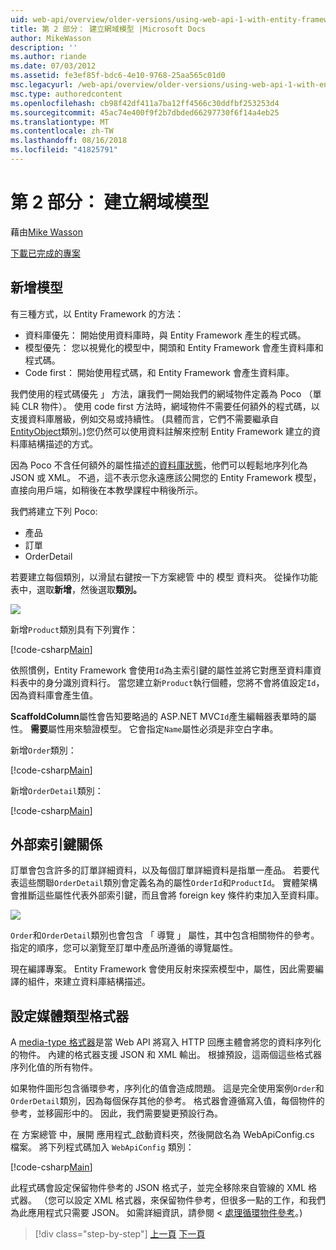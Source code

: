 ```yaml
---
uid: web-api/overview/older-versions/using-web-api-1-with-entity-framework-5/using-web-api-with-entity-framework-part-2
title: 第 2 部分： 建立網域模型 |Microsoft Docs
author: MikeWasson
description: ''
ms.author: riande
ms.date: 07/03/2012
ms.assetid: fe3ef85f-bdc6-4e10-9768-25aa565c01d0
msc.legacyurl: /web-api/overview/older-versions/using-web-api-1-with-entity-framework-5/using-web-api-with-entity-framework-part-2
msc.type: authoredcontent
ms.openlocfilehash: cb98f42df411a7ba12ff4566c30ddfbf253253d4
ms.sourcegitcommit: 45ac74e400f9f2b7dbded66297730f6f14a4eb25
ms.translationtype: MT
ms.contentlocale: zh-TW
ms.lasthandoff: 08/16/2018
ms.locfileid: "41825791"
---
```

<a name="part-2-creating-the-domain-models"></a>第 2 部分： 建立網域模型
====================
藉由[Mike Wasson](https://github.com/MikeWasson)

[下載已完成的專案](http://code.msdn.microsoft.com/ASP-NET-Web-API-with-afa30545)

## <a name="add-models"></a>新增模型

有三種方式，以 Entity Framework 的方法：

- 資料庫優先： 開始使用資料庫時，與 Entity Framework 產生的程式碼。
- 模型優先： 您以視覺化的模型中，開頭和 Entity Framework 會產生資料庫和程式碼。
- Code first： 開始使用程式碼，和 Entity Framework 會產生資料庫。

我們使用的程式碼優先 」 方法，讓我們一開始我們的網域物件定義為 Poco （單純 CLR 物件）。 使用 code first 方法時，網域物件不需要任何額外的程式碼，以支援資料庫層級，例如交易或持續性。 (具體而言，它們不需要繼承自[EntityObject](https://msdn.microsoft.com/library/system.data.objects.dataclasses.entityobject.aspx)類別。)您仍然可以使用資料註解來控制 Entity Framework 建立的資料庫結構描述的方式。

因為 Poco 不含任何額外的屬性描述[的資料庫狀態](https://msdn.microsoft.com/library/system.data.entitystate.aspx)，他們可以輕鬆地序列化為 JSON 或 XML。 不過，這不表示您永遠應該公開您的 Entity Framework 模型，直接向用戶端，如稍後在本教學課程中稍後所示。

我們將建立下列 Poco:

- 產品
- 訂單
- OrderDetail

若要建立每個類別，以滑鼠右鍵按一下方案總管 中的 模型 資料夾。 從操作功能表中，選取**新增**，然後選取**類別。**

![](using-web-api-with-entity-framework-part-2/_static/image1.png)

新增`Product`類別具有下列實作：

[!code-csharp[Main](using-web-api-with-entity-framework-part-2/samples/sample1.cs)]

依照慣例，Entity Framework 會使用`Id`為主索引鍵的屬性並將它對應至資料庫資料表中的身分識別資料行。 當您建立新`Product`執行個體，您將不會將值設定`Id`，因為資料庫會產生值。

**ScaffoldColumn**屬性會告知要略過的 ASP.NET MVC`Id`產生編輯器表單時的屬性。 **需要**屬性用來驗證模型。 它會指定`Name`屬性必須是非空白字串。

新增`Order`類別：

[!code-csharp[Main](using-web-api-with-entity-framework-part-2/samples/sample2.cs)]

新增`OrderDetail`類別：

[!code-csharp[Main](using-web-api-with-entity-framework-part-2/samples/sample3.cs)]

## <a name="foreign-key-relations"></a>外部索引鍵關係

訂單會包含許多的訂單詳細資料，以及每個訂單詳細資料是指單一產品。 若要代表這些關聯`OrderDetail`類別會定義名為的屬性`OrderId`和`ProductId`。 實體架構會推斷這些屬性代表外部索引鍵，而且會將 foreign key 條件約束加入至資料庫。

![](using-web-api-with-entity-framework-part-2/_static/image2.png)

`Order`和`OrderDetail`類別也會包含 「 導覽 」 屬性，其中包含相關物件的參考。 指定的順序，您可以瀏覽至訂單中產品所遵循的導覽屬性。

現在編譯專案。 Entity Framework 會使用反射來探索模型中，屬性，因此需要編譯的組件，來建立資料庫結構描述。

## <a name="configure-the-media-type-formatters"></a>設定媒體類型格式器

A [media-type 格式器](../../formats-and-model-binding/media-formatters.md)是當 Web API 將寫入 HTTP 回應主體會將您的資料序列化的物件。 內建的格式器支援 JSON 和 XML 輸出。 根據預設，這兩個這些格式器序列化值的所有物件。

如果物件圖形包含循環參考，序列化的值會造成問題。 這是完全使用案例`Order`和`OrderDetail`類別，因為每個保存其他的參考。 格式器會遵循寫入值，每個物件的參考，並移圓形中的。 因此，我們需要變更預設行為。

在 方案總管 中，展開 應用程式\_啟動資料夾，然後開啟名為 WebApiConfig.cs 檔案。 將下列程式碼加入 `WebApiConfig` 類別：

[!code-csharp[Main](using-web-api-with-entity-framework-part-2/samples/sample4.cs?highlight=11)]

此程式碼會設定保留物件參考的 JSON 格式子，並完全移除來自管線的 XML 格式器。 （您可以設定 XML 格式器，來保留物件參考，但很多一點的工作，和我們為此應用程式只需要 JSON。 如需詳細資訊，請參閱 <<c0> [ 處理循環物件參考](../../formats-and-model-binding/json-and-xml-serialization.md#handling_circular_object_references)。)

> [!div class="step-by-step"]
> [上一頁](using-web-api-with-entity-framework-part-1.md)
> [下一頁](using-web-api-with-entity-framework-part-3.md)
